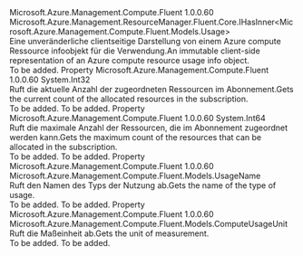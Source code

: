 <Type Name="IComputeUsage" FullName="Microsoft.Azure.Management.Compute.Fluent.IComputeUsage">
  <TypeSignature Language="C#" Value="public interface IComputeUsage : Microsoft.Azure.Management.ResourceManager.Fluent.Core.IHasInner&lt;Microsoft.Azure.Management.Compute.Fluent.Models.Usage&gt;" />
  <TypeSignature Language="ILAsm" Value=".class public interface auto ansi abstract IComputeUsage implements class Microsoft.Azure.Management.ResourceManager.Fluent.Core.IHasInner`1&lt;class Microsoft.Azure.Management.Compute.Fluent.Models.Usage&gt;" />
  <TypeSignature Language="DocId" Value="T:Microsoft.Azure.Management.Compute.Fluent.IComputeUsage" />
  <TypeSignature Language="VB.NET" Value="Public Interface IComputeUsage&#xA;Implements IHasInner(Of Usage)" />
  <TypeSignature Language="F#" Value="type IComputeUsage = interface&#xA;    interface IHasInner&lt;Usage&gt;" />
  <AssemblyInfo>
    <AssemblyName>Microsoft.Azure.Management.Compute.Fluent</AssemblyName>
    <AssemblyVersion>1.0.0.60</AssemblyVersion>
  </AssemblyInfo>
  <Interfaces>
    <Interface>
      <InterfaceName>Microsoft.Azure.Management.ResourceManager.Fluent.Core.IHasInner&lt;Microsoft.Azure.Management.Compute.Fluent.Models.Usage&gt;</InterfaceName>
    </Interface>
  </Interfaces>
  <Docs>
    <summary>
            <span data-ttu-id="d33b5-101">Eine unveränderliche clientseitige Darstellung von einem Azure compute Ressource infoobjekt für die Verwendung.</span><span class="sxs-lookup"><span data-stu-id="d33b5-101">An immutable client-side representation of an Azure compute resource usage info object.</span></span>
            </summary>
    <remarks>To be added.</remarks>
  </Docs>
  <Members>
    <Member MemberName="CurrentValue">
      <MemberSignature Language="C#" Value="public int CurrentValue { get; }" />
      <MemberSignature Language="ILAsm" Value=".property instance int32 CurrentValue" />
      <MemberSignature Language="DocId" Value="P:Microsoft.Azure.Management.Compute.Fluent.IComputeUsage.CurrentValue" />
      <MemberSignature Language="VB.NET" Value="Public ReadOnly Property CurrentValue As Integer" />
      <MemberSignature Language="F#" Value="member this.CurrentValue : int" Usage="Microsoft.Azure.Management.Compute.Fluent.IComputeUsage.CurrentValue" />
      <MemberType>Property</MemberType>
      <AssemblyInfo>
        <AssemblyName>Microsoft.Azure.Management.Compute.Fluent</AssemblyName>
        <AssemblyVersion>1.0.0.60</AssemblyVersion>
      </AssemblyInfo>
      <ReturnValue>
        <ReturnType>System.Int32</ReturnType>
      </ReturnValue>
      <Docs>
        <summary>
            <span data-ttu-id="d33b5-102">Ruft die aktuelle Anzahl der zugeordneten Ressourcen im Abonnement.</span><span class="sxs-lookup"><span data-stu-id="d33b5-102">Gets the current count of the allocated resources in the subscription.</span></span>
            </summary>
        <value>To be added.</value>
        <remarks>To be added.</remarks>
      </Docs>
    </Member>
    <Member MemberName="Limit">
      <MemberSignature Language="C#" Value="public long Limit { get; }" />
      <MemberSignature Language="ILAsm" Value=".property instance int64 Limit" />
      <MemberSignature Language="DocId" Value="P:Microsoft.Azure.Management.Compute.Fluent.IComputeUsage.Limit" />
      <MemberSignature Language="VB.NET" Value="Public ReadOnly Property Limit As Long" />
      <MemberSignature Language="F#" Value="member this.Limit : int64" Usage="Microsoft.Azure.Management.Compute.Fluent.IComputeUsage.Limit" />
      <MemberType>Property</MemberType>
      <AssemblyInfo>
        <AssemblyName>Microsoft.Azure.Management.Compute.Fluent</AssemblyName>
        <AssemblyVersion>1.0.0.60</AssemblyVersion>
      </AssemblyInfo>
      <ReturnValue>
        <ReturnType>System.Int64</ReturnType>
      </ReturnValue>
      <Docs>
        <summary>
            <span data-ttu-id="d33b5-103">Ruft die maximale Anzahl der Ressourcen, die im Abonnement zugeordnet werden kann.</span><span class="sxs-lookup"><span data-stu-id="d33b5-103">Gets the maximum count of the resources that can be allocated in the subscription.</span></span>
            </summary>
        <value>To be added.</value>
        <remarks>To be added.</remarks>
      </Docs>
    </Member>
    <Member MemberName="Name">
      <MemberSignature Language="C#" Value="public Microsoft.Azure.Management.Compute.Fluent.Models.UsageName Name { get; }" />
      <MemberSignature Language="ILAsm" Value=".property instance class Microsoft.Azure.Management.Compute.Fluent.Models.UsageName Name" />
      <MemberSignature Language="DocId" Value="P:Microsoft.Azure.Management.Compute.Fluent.IComputeUsage.Name" />
      <MemberSignature Language="VB.NET" Value="Public ReadOnly Property Name As UsageName" />
      <MemberSignature Language="F#" Value="member this.Name : Microsoft.Azure.Management.Compute.Fluent.Models.UsageName" Usage="Microsoft.Azure.Management.Compute.Fluent.IComputeUsage.Name" />
      <MemberType>Property</MemberType>
      <AssemblyInfo>
        <AssemblyName>Microsoft.Azure.Management.Compute.Fluent</AssemblyName>
        <AssemblyVersion>1.0.0.60</AssemblyVersion>
      </AssemblyInfo>
      <ReturnValue>
        <ReturnType>Microsoft.Azure.Management.Compute.Fluent.Models.UsageName</ReturnType>
      </ReturnValue>
      <Docs>
        <summary>
            <span data-ttu-id="d33b5-104">Ruft den Namen des Typs der Nutzung ab.</span><span class="sxs-lookup"><span data-stu-id="d33b5-104">Gets the name of the type of usage.</span></span>
            </summary>
        <value>To be added.</value>
        <remarks>To be added.</remarks>
      </Docs>
    </Member>
    <Member MemberName="Unit">
      <MemberSignature Language="C#" Value="public Microsoft.Azure.Management.Compute.Fluent.Models.ComputeUsageUnit Unit { get; }" />
      <MemberSignature Language="ILAsm" Value=".property instance class Microsoft.Azure.Management.Compute.Fluent.Models.ComputeUsageUnit Unit" />
      <MemberSignature Language="DocId" Value="P:Microsoft.Azure.Management.Compute.Fluent.IComputeUsage.Unit" />
      <MemberSignature Language="VB.NET" Value="Public ReadOnly Property Unit As ComputeUsageUnit" />
      <MemberSignature Language="F#" Value="member this.Unit : Microsoft.Azure.Management.Compute.Fluent.Models.ComputeUsageUnit" Usage="Microsoft.Azure.Management.Compute.Fluent.IComputeUsage.Unit" />
      <MemberType>Property</MemberType>
      <AssemblyInfo>
        <AssemblyName>Microsoft.Azure.Management.Compute.Fluent</AssemblyName>
        <AssemblyVersion>1.0.0.60</AssemblyVersion>
      </AssemblyInfo>
      <ReturnValue>
        <ReturnType>Microsoft.Azure.Management.Compute.Fluent.Models.ComputeUsageUnit</ReturnType>
      </ReturnValue>
      <Docs>
        <summary>
            <span data-ttu-id="d33b5-105">Ruft die Maßeinheit ab.</span><span class="sxs-lookup"><span data-stu-id="d33b5-105">Gets the unit of measurement.</span></span>
            </summary>
        <value>To be added.</value>
        <remarks>To be added.</remarks>
      </Docs>
    </Member>
  </Members>
</Type>
